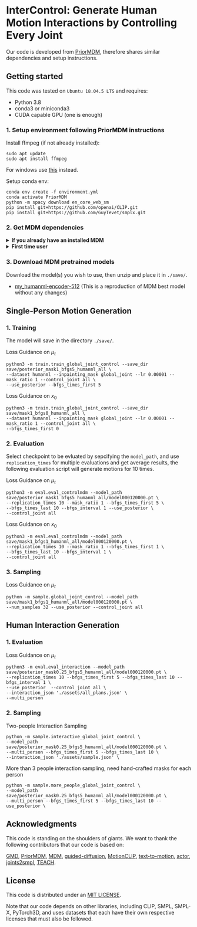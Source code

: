 # InterControl: Generate Human Motion Interactions by Controlling Every Joint

Our code is developed from [PriorMDM](https://arxiv.org/abs/2303.01418), therefore shares similar dependencies and setup instructions.

## Getting started

This code was tested on `Ubuntu 18.04.5 LTS` and requires:

* Python 3.8
* conda3 or miniconda3
* CUDA capable GPU (one is enough)

### 1. Setup environment following PriorMDM instructions

Install ffmpeg (if not already installed):

```shell
sudo apt update
sudo apt install ffmpeg
```
For windows use [this](https://www.geeksforgeeks.org/how-to-install-ffmpeg-on-windows/) instead.

Setup conda env:
```shell
conda env create -f environment.yml
conda activate PriorMDM
python -m spacy download en_core_web_sm
pip install git+https://github.com/openai/CLIP.git
pip install git+https://github.com/GuyTevet/smplx.git
```

### 2. Get MDM dependencies

<details>
  <summary><b>If you already have an installed MDM</b></summary>

**Link from installed MDM**

Before running the following bash script, first change the path to the full path to your installed MDM

```bash
bash prepare/link_mdm.sh
```

</details>


<details>
  <summary><b>First time user</b></summary>

**Download dependencies:**

```bash
bash prepare/download_smpl_files.sh
bash prepare/download_glove.sh
bash prepare/download_t2m_evaluators.sh
```

**Get HumanML3D dataset** :

Follow the instructions in [HumanML3D](https://github.com/EricGuo5513/HumanML3D.git),
then copy the result dataset to our repository:

```shell
cp -r ../HumanML3D/HumanML3D ./dataset/HumanML3D
```

</details>

### 3. Download MDM pretrained models

Download the model(s) you wish to use, then unzip and place it in `./save/`.

* [my_humanml-encoder-512](https://drive.google.com/file/d/1RCqyKfj7TLSp6VzwrKa84ldEaXmVma1a/view?usp=share_link) (This is a reproduction of MDM best model without any changes)


## Single-Person Motion Generation

### 1. Training
The model will save in the directory `./save/`.

Loss Guidance on $\mu_t$
```shell
python3 -m train.train_global_joint_control --save_dir save/posterior_mask1_bfgs5_humanml_all \
--dataset humanml --inpainting_mask global_joint --lr 0.00001 --mask_ratio 1 --control_joint all \
--use_posterior --bfgs_times_first 5
```

Loss Guidance on $x_0$

```shell
python3 -m train.train_global_joint_control --save_dir save/mask1_bfgs0_humanml_all \
--dataset humanml --inpainting_mask global_joint --lr 0.00001 --mask_ratio 1 --control_joint all \
--bfgs_times_first 0
```
### 2. Evaluation 
Select checkpoint to be evluated by sepcifying the `model_path`, and use `replication_times` for multiple evaluations and get average results, the following evaluation script will generate motions for 10 times.

Loss Guidance on $\mu_t$
```shell
python3 -m eval.eval_controlmdm --model_path save/posterior_mask1_bfgs5_humanml_all/model000120000.pt \
--replication_times 10 --mask_ratio 1 --bfgs_times_first 5 \
--bfgs_times_last 10 --bfgs_interval 1 --use_posterior \
--control_joint all 
```

Loss Guidance on $x_0$

```shell
python3 -m eval.eval_controlmdm --model_path save/mask1_bfgs1_humanml_all/model000120000.pt \
--replication_times 10 --mask_ratio 1 --bfgs_times_first 1 \
--bfgs_times_last 10 --bfgs_interval 1 \
--control_joint all 
```

### 3. Sampling
Loss Guidance on $\mu_t$
```shell
python -m sample.global_joint_control --model_path save/mask1_bfgs1_humanml_all/model000120000.pt \
--num_samples 32 --use_posterior --control_joint all
```

## Human Interaction Generation
### 1. Evaluation 
Loss Guidance on $\mu_t$
```shell
python3 -m eval.eval_interaction --model_path save/posterior_mask0.25_bfgs5_humanml_all/model000120000.pt \
--replication_times 10 --bfgs_times_first 5 --bfgs_times_last 10 --bfgs_interval 1 \
--use_posterior  --control_joint all \
--interaction_json './assets/all_plans.json' \
--multi_person
```
### 2. Sampling
Two-people Interaction Sampling
```shell
python -m sample.interactive_global_joint_control \
--model_path save/posterior_mask0.25_bfgs5_humanml_all/model000120000.pt \
--multi_person --bfgs_times_first 5 --bfgs_times_last 10 \
--interaction_json './assets/sample.json' \
```

More than 3 people interaction sampling, need hand-crafted masks for each person
```shell
python -m sample.more_people_global_joint_control \
--model_path save/posterior_mask0.25_bfgs5_humanml_all/model000120000.pt \
--multi_person --bfgs_times_first 5 --bfgs_times_last 10 --use_posterior \
```
## Acknowledgments

This code is standing on the shoulders of giants. We want to thank the following contributors
that our code is based on:

[GMD](https://github.com/korrawe/guided-motion-diffusion),
[PriorMDM](https://github.com/priorMDM/priorMDM),
[MDM](https://github.com/GuyTevet/motion-diffusion-model),
[guided-diffusion](https://github.com/openai/guided-diffusion), 
[MotionCLIP](https://github.com/GuyTevet/MotionCLIP), 
[text-to-motion](https://github.com/EricGuo5513/text-to-motion), 
[actor](https://github.com/Mathux/ACTOR), 
[joints2smpl](https://github.com/wangsen1312/joints2smpl),
[TEACH](https://github.com/athn-nik/teach).

## License
This code is distributed under an [MIT LICENSE](LICENSE).

Note that our code depends on other libraries, including CLIP, SMPL, SMPL-X, PyTorch3D, and uses datasets that each have their own respective licenses that must also be followed.
